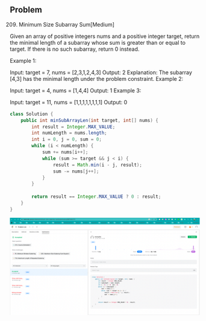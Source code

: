 ## Problem
209. Minimum Size Subarray Sum[Medium]

Given an array of positive integers nums and a positive integer target, return the minimal length of a 
subarray
 whose sum is greater than or equal to target. If there is no such subarray, return 0 instead.

 

Example 1:

Input: target = 7, nums = [2,3,1,2,4,3]
Output: 2
Explanation: The subarray [4,3] has the minimal length under the problem constraint.
Example 2:

Input: target = 4, nums = [1,4,4]
Output: 1
Example 3:

Input: target = 11, nums = [1,1,1,1,1,1,1,1]
Output: 0

```java
class Solution {
    public int minSubArrayLen(int target, int[] nums) {
        int result = Integer.MAX_VALUE;
        int numLength = nums.length;
		int i = 0, j = 0, sum = 0;
		while (i < numLength) {
			sum += nums[i++];
			while (sum >= target && j < i) {
				result = Math.min(i - j, result);
				sum -= nums[j++];
			}
		}

		return result == Integer.MAX_VALUE ? 0 : result;
	}
}
```

![beat_result](20230706_209_beat.png)
